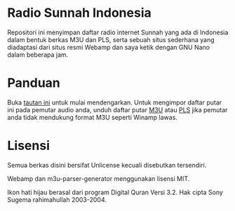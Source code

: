 # Radio Sunnah Indonesia

Repositori ini menyimpan daftar radio internet Sunnah yang ada di Indonesia
dalam bentuk berkas M3U dan PLS, serta sebuah situs sederhana yang diadaptasi
dari situs resmi Webamp dan saya ketik dengan GNU Nano dalam beberapa jam.

# Panduan

Buka [tautan ini](https://fathonix.github.io/radio-sunnah) untuk mulai
mendengarkan. Untuk mengimpor daftar putar ini pada pemutar audio anda, unduh
daftar putar [M3U](radio-sunnah-indonesia.m3u) atau [PLS](radio-sunnah-indonesia.pls)
jika pemutar anda tidak mendukung format M3U seperti Winamp lawas.

# Lisensi

Semua berkas disini bersifat Unlicense kecuali disebutkan tersendiri.

Webamp dan m3u-parser-generator menggunakan lisensi MIT.

Ikon hati hijau berasal dari program Digital Quran Versi 3.2.
Hak cipta Sony Sugema rahimahullah 2003-2004.
